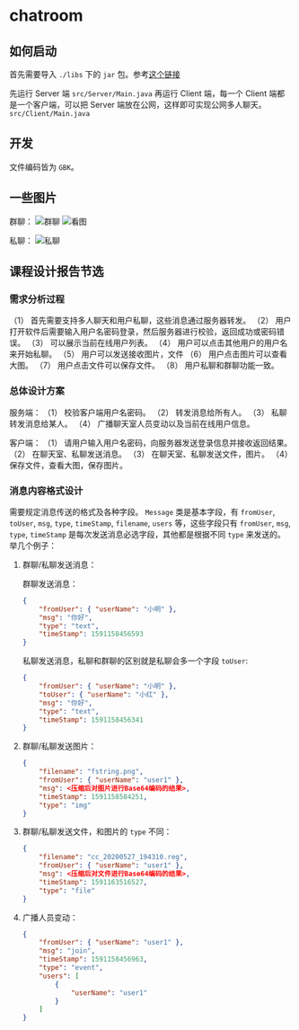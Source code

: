 # chatroom

## 如何启动

首先需要导入 `./libs` 下的 `jar` 包。参考[这个链接](https://blog.csdn.net/baidu_37107022/article/details/70876993)

先运行 Server 端
  `src/Server/Main.java`
再运行 Client 端，每一个 Client 端都是一个客户端，可以把 Server 端放在公网，这样即可实现公网多人聊天。
  `src/Client/Main.java`

## 开发

文件编码皆为 `GBK`。

## 一些图片

群聊：
![群聊](https://i.loli.net/2020/08/06/MAVKnULqOcYvbSu.png)
![看图](https://i.loli.net/2020/08/06/FRfsmwM9kBq6QPH.png)

私聊：
![私聊](https://i.loli.net/2020/08/06/Rd7LunPywDNHmOz.png)

## 课程设计报告节选

### 需求分析过程

（1） 首先需要支持多人聊天和用户私聊，这些消息通过服务器转发。
（2） 用户打开软件后需要输入用户名密码登录，然后服务器进行校验，返回成功或密码错误。
（3） 可以展示当前在线用户列表。
（4） 用户可以点击其他用户的用户名来开始私聊。
（5） 用户可以发送接收图片，文件
（6） 用户点击图片可以查看大图。
（7） 用户点击文件可以保存文件。
（8） 用户私聊和群聊功能一致。

### 总体设计方案

服务端：
（1） 校验客户端用户名密码。
（2） 转发消息给所有人。
（3） 私聊转发消息给某人。
（4） 广播聊天室人员变动以及当前在线用户信息。

客户端：
（1） 请用户输入用户名密码，向服务器发送登录信息并接收返回结果。
（2） 在聊天室、私聊发送消息。
（3） 在聊天室、私聊发送文件，图片。
（4） 保存文件，查看大图，保存图片。

### 消息内容格式设计

需要规定消息传送的格式及各种字段。
`Message` 类是基本字段，有 `fromUser`, `toUser`, `msg`, `type`, `timeStamp`, `filename`, `users` 等，这些字段只有 `fromUser`, `msg`, `type`, `timeStamp` 是每次发送消息必选字段，其他都是根据不同 `type` 来发送的。举几个例子：

1. 群聊/私聊发送消息：

    群聊发送消息：

    ```json
    {
        "fromUser": { "userName": "小明" },
        "msg": "你好",
        "type": "text",
        "timeStamp": 1591158456593
    }
    ```

    私聊发送消息，私聊和群聊的区别就是私聊会多一个字段 `toUser`:

    ```json
    {
        "fromUser": { "userName": "小明" },
        "toUser": { "userName": "小红" },
        "msg": "你好",
        "type": "text",
        "timeStamp": 1591158456341
    }
    ```

2. 群聊/私聊发送图片：

    ```json
    {
        "filename": "fstring.png",
        "fromUser": { "userName": "user1" },
        "msg": <压缩后对图片进行Base64编码的结果>,
        "timeStamp": 1591158584251,
        "type": "img"
    }
    ```

3. 群聊/私聊发送文件，和图片的 `type` 不同：

    ```json
    {
        "filename": "cc_20200527_194310.reg",
        "fromUser": { "userName": "user1" },
        "msg": <压缩后对文件进行Base64编码的结果>,
        "timeStamp": 1591163516527,
        "type": "file"
    }
    ```

4. 广播人员变动：

    ```json
    {
        "fromUser": { "userName": "user1" },
        "msg": "join",
        "timeStamp": 1591158456963,
        "type": "event",
        "users": [
            {
                "userName": "user1"
            }
        ]
    }
    ```
